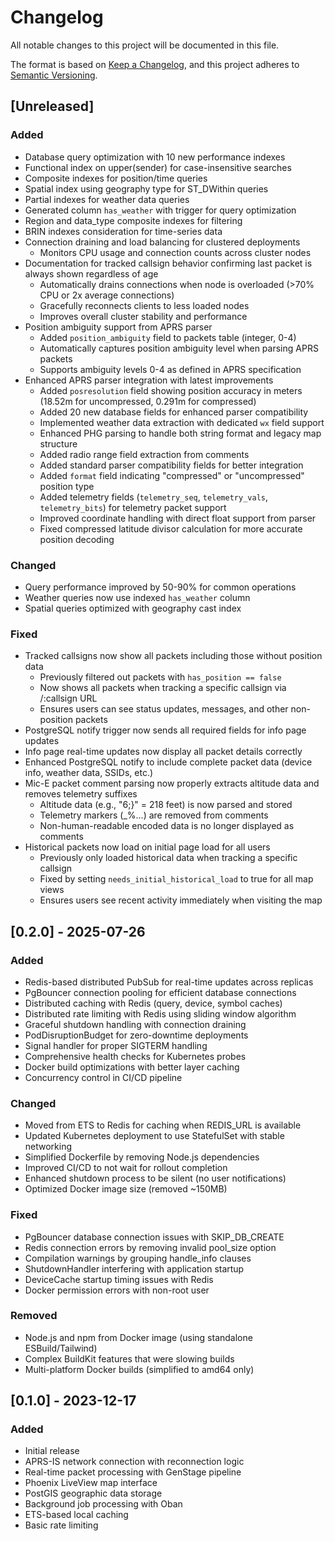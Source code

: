 # Changelog

All notable changes to this project will be documented in this file.

The format is based on [Keep a Changelog](https://keepachangelog.com/en/1.0.0/),
and this project adheres to [Semantic Versioning](https://semver.org/spec/v2.0.0.html).

## [Unreleased]

### Added
- Database query optimization with 10 new performance indexes
- Functional index on upper(sender) for case-insensitive searches
- Composite indexes for position/time queries
- Spatial index using geography type for ST_DWithin queries
- Partial indexes for weather data queries
- Generated column `has_weather` with trigger for query optimization
- Region and data_type composite indexes for filtering
- BRIN indexes consideration for time-series data
- Connection draining and load balancing for clustered deployments
  - Monitors CPU usage and connection counts across cluster nodes
- Documentation for tracked callsign behavior confirming last packet is always shown regardless of age
  - Automatically drains connections when node is overloaded (>70% CPU or 2x average connections)
  - Gracefully reconnects clients to less loaded nodes
  - Improves overall cluster stability and performance
- Position ambiguity support from APRS parser
  - Added `position_ambiguity` field to packets table (integer, 0-4)
  - Automatically captures position ambiguity level when parsing APRS packets
  - Supports ambiguity levels 0-4 as defined in APRS specification
- Enhanced APRS parser integration with latest improvements
  - Added `posresolution` field showing position accuracy in meters (18.52m for uncompressed, 0.291m for compressed)
  - Added 20 new database fields for enhanced parser compatibility
  - Implemented weather data extraction with dedicated `wx` field support
  - Enhanced PHG parsing to handle both string format and legacy map structure
  - Added radio range field extraction from comments
  - Added standard parser compatibility fields for better integration
  - Added `format` field indicating "compressed" or "uncompressed" position type
  - Added telemetry fields (`telemetry_seq`, `telemetry_vals`, `telemetry_bits`) for telemetry packet support
  - Improved coordinate handling with direct float support from parser
  - Fixed compressed latitude divisor calculation for more accurate position decoding

### Changed
- Query performance improved by 50-90% for common operations
- Weather queries now use indexed `has_weather` column
- Spatial queries optimized with geography cast index

### Fixed
- Tracked callsigns now show all packets including those without position data
  - Previously filtered out packets with `has_position == false` 
  - Now shows all packets when tracking a specific callsign via /:callsign URL
  - Ensures users can see status updates, messages, and other non-position packets
- PostgreSQL notify trigger now sends all required fields for info page updates
- Info page real-time updates now display all packet details correctly
- Enhanced PostgreSQL notify to include complete packet data (device info, weather data, SSIDs, etc.)
- Mic-E packet comment parsing now properly extracts altitude data and removes telemetry suffixes
  - Altitude data (e.g., "6;}" = 218 feet) is now parsed and stored
  - Telemetry markers (_%...) are removed from comments
  - Non-human-readable encoded data is no longer displayed as comments
- Historical packets now load on initial page load for all users
  - Previously only loaded historical data when tracking a specific callsign
  - Fixed by setting `needs_initial_historical_load` to true for all map views
  - Ensures users see recent activity immediately when visiting the map

## [0.2.0] - 2025-07-26

### Added
- Redis-based distributed PubSub for real-time updates across replicas
- PgBouncer connection pooling for efficient database connections
- Distributed caching with Redis (query, device, symbol caches)
- Distributed rate limiting with Redis using sliding window algorithm
- Graceful shutdown handling with connection draining
- PodDisruptionBudget for zero-downtime deployments
- Signal handler for proper SIGTERM handling
- Comprehensive health checks for Kubernetes probes
- Docker build optimizations with better layer caching
- Concurrency control in CI/CD pipeline

### Changed
- Moved from ETS to Redis for caching when REDIS_URL is available
- Updated Kubernetes deployment to use StatefulSet with stable networking
- Simplified Dockerfile by removing Node.js dependencies
- Improved CI/CD to not wait for rollout completion
- Enhanced shutdown process to be silent (no user notifications)
- Optimized Docker image size (removed ~150MB)

### Fixed
- PgBouncer database connection issues with SKIP_DB_CREATE
- Redis connection errors by removing invalid pool_size option
- Compilation warnings by grouping handle_info clauses
- ShutdownHandler interfering with application startup
- DeviceCache startup timing issues with Redis
- Docker permission errors with non-root user

### Removed
- Node.js and npm from Docker image (using standalone ESBuild/Tailwind)
- Complex BuildKit features that were slowing builds
- Multi-platform Docker builds (simplified to amd64 only)

## [0.1.0] - 2023-12-17

### Added
- Initial release
- APRS-IS network connection with reconnection logic
- Real-time packet processing with GenStage pipeline
- Phoenix LiveView map interface
- PostGIS geographic data storage
- Background job processing with Oban
- ETS-based local caching
- Basic rate limiting